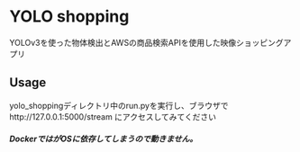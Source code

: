 # YOLO shopping

YOLOv3を使った物体検出とAWSの商品検索APIを使用した映像ショッピングアプリ

## Usage
yolo_shoppingディレクトリ中のrun.pyを実行し、ブラウザでhttp://127.0.0.1:5000/stream
にアクセスしてみてください

##### DockerではがOSに依存してしまうので動きません。
